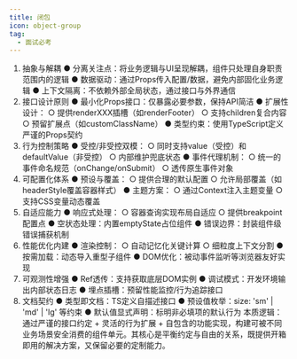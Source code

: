 ```yaml
---
title: 闭包
icon: object-group
tag:
  - 面试必考
---
```



1. 抽象与解耦
● 分离关注点：将业务逻辑与UI呈现解耦，组件只处理自身职责范围内的逻辑
● 数据驱动：通过Props传入配置/数据，避免内部固化业务逻辑
● 上下文隔离：不依赖外部全局状态，通过接口与外界通信
2. 接口设计原则
● 最小化Props接口：仅暴露必要参数，保持API简洁
● 扩展性设计：
  ○ 提供renderXXX插槽（如renderFooter）
  ○ 支持children复合内容
  ○ 预留扩展点（如customClassName）
● 类型约束：使用TypeScript定义严谨的Props契约
3. 行为控制策略
● 受控/非受控双模：
  ○ 同时支持value（受控）和defaultValue（非受控）
  ○ 内部维护兜底状态
● 事件代理机制：
  ○ 统一的事件命名规范（onChange/onSubmit）
  ○ 透传原生事件对象
4. 可配置化体系
● 预设与覆盖：
  ○ 提供合理的默认配置
  ○ 允许局部覆盖（如headerStyle覆盖容器样式）
● 主题方案：
  ○ 通过Context注入主题变量
  ○ 支持CSS变量动态覆盖
5. 自适应能力
● 响应式处理：
  ○ 容器查询实现布局自适应
  ○ 提供breakpoint配置点
● 空状态处理：内置emptyState占位组件
● 错误边界：封装组件级错误捕获机制
6. 性能优化内建
● 渲染控制：
  ○ 自动记忆化关键计算
  ○ 细粒度上下文分割
● 按需加载：动态导入重型子组件
● DOM优化：被动事件监听等浏览器友好实现
7. 可观测性增强
● Ref透传：支持获取底层DOM实例
● 调试模式：开发环境输出内部状态日志
● 埋点插槽：预留性能监控/行为追踪接口
8. 文档契约
● 类型即文档：TS定义自描述接口
● 预设值枚举：size: 'sm' | 'md' | 'lg' 等约束
● 默认值显式声明：标明非必填项的默认行为
本质逻辑：通过严谨的接口约定 + 灵活的行为扩展 + 自包含的功能实现，构建可被不同业务场景安全消费的组件单元。其核心是平衡约定与自由的关系，既提供开箱即用的解决方案，又保留必要的定制能力。